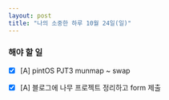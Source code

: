 ```yaml
---
layout: post
title: "나의 소중한 하루 10월 24일(일)"
---
```


### 해야 할 일

- [x] [A] pintOS PJT3 munmap ~ swap

- [x] [A] 블로그에 나무 프로젝트 정리하고 form 제출

